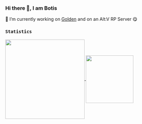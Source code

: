 ### Hi there 👋, I am Botis

🔭 I’m currently working on [Golden](https://github.com/spasten-studio/Golden) and on an Alt:V RP Server 😋

### `Statistics`
<a href="https://github.com/BotisDerG">
  <img align="center" height="250em" src="https://github-readme-stats.vercel.app/api/top-langs/?username=B0tis&theme=github_dark" />
  <img align="center" height="150em" src="https://github-readme-stats.vercel.app/api?username=B0tis&show_icons=true&theme=github_dark&count_private=true" />
</a>

<!--
Here are some ideas to get you started:

- 🔭 I’m currently working on (Golden)[]
- 🌱 I’m currently learning ...
- 👯 I’m looking to collaborate on ...
- 🤔 I’m looking for help with ...
- 💬 Ask me about ...
- 📫 How to reach me: Discord: Botis#0666
-->
